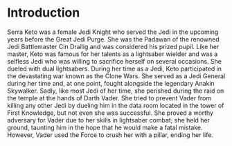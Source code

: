 # Introduction

Serra Keto was a female Jedi Knight who served the Jedi in the upcoming years before the Great Jedi Purge.
She was the Padawan of the renowned Jedi Battlemaster Cin Drallig and was considered his prized pupil.
Like her master, Keto was famous for her talents as a lightsaber wielder and was a selfless Jedi who was willing to sacrifice herself on several occasions.
She dueled with dual lightsabers.
During her time as a Jedi, Keto participated in the devastating war known as the Clone Wars.
She served as a Jedi General during her time and, at one point, fought alongside the legendary Anakin Skywalker.
Sadly, like most Jedi of her time, she perished during the raid on the temple at the hands of Darth Vader.
She tried to prevent Vader from killing any other Jedi by dueling him in the data room located in the tower of First Knowledge, but not even she was successful.
She proved a worthy adversary for Vader due to her skills in lightsaber combat; she held her ground, taunting him in the hope that he would make a fatal mistake.
However, Vader used the Force to crush her with a pillar, ending her life.
